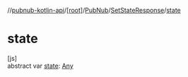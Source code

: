 //[pubnub-kotlin-api](../../../../index.md)/[[root]](../../index.md)/[PubNub](../index.md)/[SetStateResponse](index.md)/[state](state.md)

# state

[js]\
abstract var [state](state.md): [Any](https://kotlinlang.org/api/latest/jvm/stdlib/kotlin/-any/index.html)

